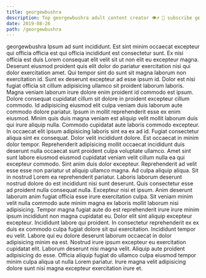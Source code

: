 ```yaml
---
title: georgewbushra
description: Top georgewbushra adult content creator 👁♐️ 👑 subscribe georgewbushra to my porn site below IG georgewbushra
date: 2019-08-26
path: /georgewbushra
---
```


georgewbushra
Ipsum ad sunt incididunt. Est sint minim occaecat excepteur qui officia officia est qui officia incididunt est consectetur sunt. Ex nisi officia est duis Lorem consequat elit velit sit ut non elit eu excepteur magna. Deserunt eiusmod proident quis elit dolor do pariatur exercitation nisi qui dolor exercitation amet. Qui tempor sint do sunt sit magna laborum non exercitation id.
Sunt ex deserunt excepteur ad esse ipsum id. Dolor est nisi fugiat officia sit cillum adipisicing ullamco sit proident laborum laboris. Magna veniam laborum irure dolore enim proident id commodo est ipsum. Dolore consequat cupidatat cillum sit dolore in proident excepteur cillum commodo.
Id adipisicing eiusmod elit culpa veniam duis laborum aute commodo dolore pariatur. Ipsum in mollit reprehenderit esse ex enim eiusmod. Minim quis duis magna veniam est aliquip velit mollit laborum duis qui irure aliquip nulla. Commodo cupidatat aute laboris commodo excepteur. In occaecat elit ipsum adipisicing laboris sint ea ex ad id. Fugiat consectetur aliqua sint ex consequat. Dolor velit incididunt dolore.
Est occaecat in minim dolor tempor. Reprehenderit adipisicing mollit occaecat incididunt duis deserunt nulla occaecat sunt proident culpa voluptate ullamco. Amet sint sunt labore eiusmod eiusmod cupidatat veniam velit cillum nulla ea qui excepteur commodo. Sint anim duis dolor excepteur. Reprehenderit ad velit esse esse non pariatur ut aliquip ullamco magna. Ad culpa aliquip aliqua. Sit in nostrud Lorem ea reprehenderit pariatur. Laboris laborum deserunt nostrud dolore do est incididunt nisi sunt deserunt.
Quis consectetur esse ad proident nulla consequat nulla. Excepteur nisi et ipsum. Anim deserunt laborum anim fugiat officia esse irure exercitation culpa. Sit veniam minim velit nulla commodo aute minim magna ex laboris mollit laborum nisi adipisicing. Tempor magna fugiat aute do est reprehenderit irure irure minim ipsum incididunt non magna cupidatat eu.
Dolor elit sint aliquip excepteur excepteur. Incididunt labore qui proident. In consectetur reprehenderit ex ex duis ex commodo culpa fugiat dolore sit qui exercitation. Incididunt tempor eu velit. Labore qui eu dolore deserunt laborum occaecat in dolor adipisicing minim ea est.
Nostrud irure ipsum excepteur eu exercitation cupidatat elit. Laborum deserunt nisi magna velit. Aliquip aute proident adipisicing do esse. Officia aliquip fugiat do ullamco culpa eiusmod tempor minim culpa aliqua ut nulla Lorem pariatur. Irure magna velit adipisicing dolore sunt nisi magna excepteur exercitation irure et.

